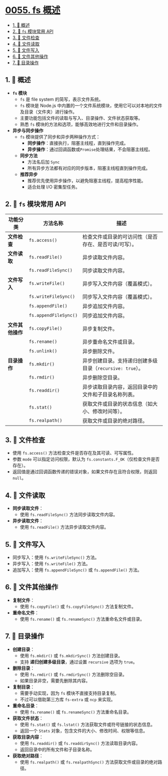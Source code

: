# [0055. fs 概述](https://github.com/Tdahuyou/TNotes.nodejs/tree/main/notes/0055.%20fs%20%E6%A6%82%E8%BF%B0)

<!-- region:toc -->

- [1. 📒 概述](#1--概述)
- [2. 📒 `fs` 模块常用 API](#2--fs-模块常用-api)
- [3. 📒 文件检查](#3--文件检查)
- [4. 📒 文件读取](#4--文件读取)
- [5. 📒 文件写入](#5--文件写入)
- [6. 📒 文件其他操作](#6--文件其他操作)
- [7. 📒 目录操作](#7--目录操作)

<!-- endregion:toc -->

## 1. 📒 概述

- **`fs` 模块**
  - `fs` 是 file system 的简写，表示文件系统。
  - `fs` 模块是 Node.js 中内置的一个文件系统模块，使用它可以对本地的文件及目录（文件夹）进行操作。
  - 主要功能包括文件的读取与写入、目录操作、文件状态获取等。
  - 熟悉 `fs` 模块的方法和选项，能够高效地进行文件和目录操作。
- **异步与同步操作**
  - `fs` 模块提供了同步和异步两种操作方式：
    - **同步操作**：直接执行，阻塞主线程，直到操作完成。
    - **异步操作**：通过回调函数或`Promise`处理结果，不会阻塞主线程。
  - **同步方法**
    - 方法名后加 `Sync`
    - 所有异步方法都有对应的同步版本，阻塞主线程直到操作完成。
  - **推荐异步**
    - 推荐优先使用异步操作，以避免阻塞主线程，提高程序性能。
    - 适合处理 I/O 密集型任务。

## 2. 📒 `fs` 模块常用 API

| **功能分类** | **方法名称** | **描述** |
| --- | --- | --- |
| **文件检查** | `fs.access()` | 检查文件或目录的可访问性（是否存在、是否可读/可写）。 |
| **文件读取** | `fs.readFile()` | 异步读取文件内容。 |
|  | `fs.readFileSync()` | 同步读取文件内容。 |
| **文件写入** | `fs.writeFile()` | 异步写入文件内容（覆盖模式）。 |
|  | `fs.writeFileSync()` | 同步写入文件内容（覆盖模式）。 |
|  | `fs.appendFile()` | 异步追加文件内容。 |
|  | `fs.appendFileSync()` | 同步追加文件内容。 |
| **文件其他操作** | `fs.copyFile()` | 异步复制文件。 |
|  | `fs.rename()` | 异步重命名文件或目录。 |
|  | `fs.unlink()` | 异步删除文件。 |
| **目录操作** | `fs.mkdir()` | 异步创建目录。支持递归创建多级目录（`recursive: true`）。 |
|  | `fs.rmdir()` | 异步删除空目录。 |
|  | `fs.readdir()` | 异步读取目录内容，返回目录中的文件和子目录名称列表。 |
|  | `fs.stat()` | 获取文件或目录的状态信息（如大小、修改时间等）。 |
|  | `fs.realpath()` | 获取文件或目录的绝对路径。 |

## 3. 📒 文件检查

- 使用 `fs.access()` 方法检查文件是否存在及其可读、可写属性。
- 参数 `mode` 可以指定访问权限，默认为 `fs.constants.F_OK`（仅检查文件是否存在）。
- 返回值是通过回调函数传递的错误对象，如果文件存在且符合权限，则返回 `null`。

## 4. 📒 文件读取

- **同步读取文件**：
  - 使用 `fs.readFileSync()` 方法同步读取文件内容。
- **异步读取文件**：
  - 使用 `fs.readFile()` 方法异步读取文件内容。

## 5. 📒 文件写入

- 同步写入：使用 `fs.writeFileSync()` 方法。
- 异步写入：使用 `fs.writeFile()` 方法。
- 追加写入：使用 `fs.appendFileSync()` 或 `fs.appendFile()` 方法。

## 6. 📒 文件其他操作

- **复制文件**：
  - 使用 `fs.copyFile()` 或 `fs.copyFileSync()` 方法复制文件。
- **重命名文件**：
  - 使用 `fs.rename()` 或 `fs.renameSync()` 方法重命名文件或目录。

## 7. 📒 目录操作

- **创建目录**：
  - 使用 `fs.mkdir()` 或 `fs.mkdirSync()` 方法创建目录。
  - 支持 **递归创建多级目录**，通过设置 `recursive` 选项为 `true`。
- **删除目录**：
  - 使用 `fs.rmdir()` 或 `fs.rmdirSync()` 方法删除空目录。
  - 如果目录非空，需要先删除其内容。
- **复制目录**：
  - 需要手动实现，因为 `fs` 模块不直接支持目录复制。
  - 不过可以借助第三方库 `fs-extra` 或 `ncp` 来实现。
- **重命名目录**：
  - 使用 `fs.rename()` 或 `fs.renameSync()` 方法重命名目录。
- **获取文件状态**：
  - 使用 `fs.stat()` 或 `fs.lstat()` 方法获取文件或符号链接的状态信息。
  - 返回一个 `Stats` 对象，包含文件的大小、修改时间、权限等信息。
- **获取目录内容**：
  - 使用 `fs.readdir()` 或 `fs.readdirSync()` 方法读取目录内容。
  - 返回目录中的所有文件和子目录名称。
- **获取绝对路径**：
  - 使用 `fs.realpath()` 或 `fs.realpathSync()` 方法获取文件或目录的绝对路径。
